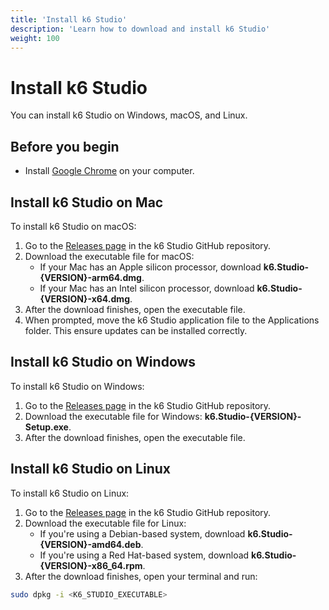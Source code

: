 ```yaml
---
title: 'Install k6 Studio'
description: 'Learn how to download and install k6 Studio'
weight: 100
---
```


# Install k6 Studio

You can install k6 Studio on Windows, macOS, and Linux.

## Before you begin

- Install [Google Chrome](https://www.google.com/chrome/) on your computer.

## Install k6 Studio on Mac

To install k6 Studio on macOS:

1. Go to the [Releases page](https://github.com/grafana/k6-studio/releases) in the k6 Studio GitHub repository.
1. Download the executable file for macOS:
   - If your Mac has an Apple silicon processor, download **k6.Studio-{VERSION}-arm64.dmg**.
   - If your Mac has an Intel silicon processor, download **k6.Studio-{VERSION}-x64.dmg**.
1. After the download finishes, open the executable file.
1. When prompted, move the k6 Studio application file to the Applications folder. This ensure updates can be installed correctly.

## Install k6 Studio on Windows

To install k6 Studio on Windows:

1. Go to the [Releases page](https://github.com/grafana/k6-studio/releases) in the k6 Studio GitHub repository.
1. Download the executable file for Windows: **k6.Studio-{VERSION}-Setup.exe**.
1. After the download finishes, open the executable file.

## Install k6 Studio on Linux

To install k6 Studio on Linux:

1. Go to the [Releases page](https://github.com/grafana/k6-studio/releases) in the k6 Studio GitHub repository.
1. Download the executable file for Linux:
   - If you're using a Debian-based system, download **k6.Studio-{VERSION}-amd64.deb**.
   - If you're using a Red Hat-based system, download **k6.Studio-{VERSION}-x86_64.rpm**.
1. After the download finishes, open your terminal and run:

```bash
sudo dpkg -i <K6_STUDIO_EXECUTABLE>
```
